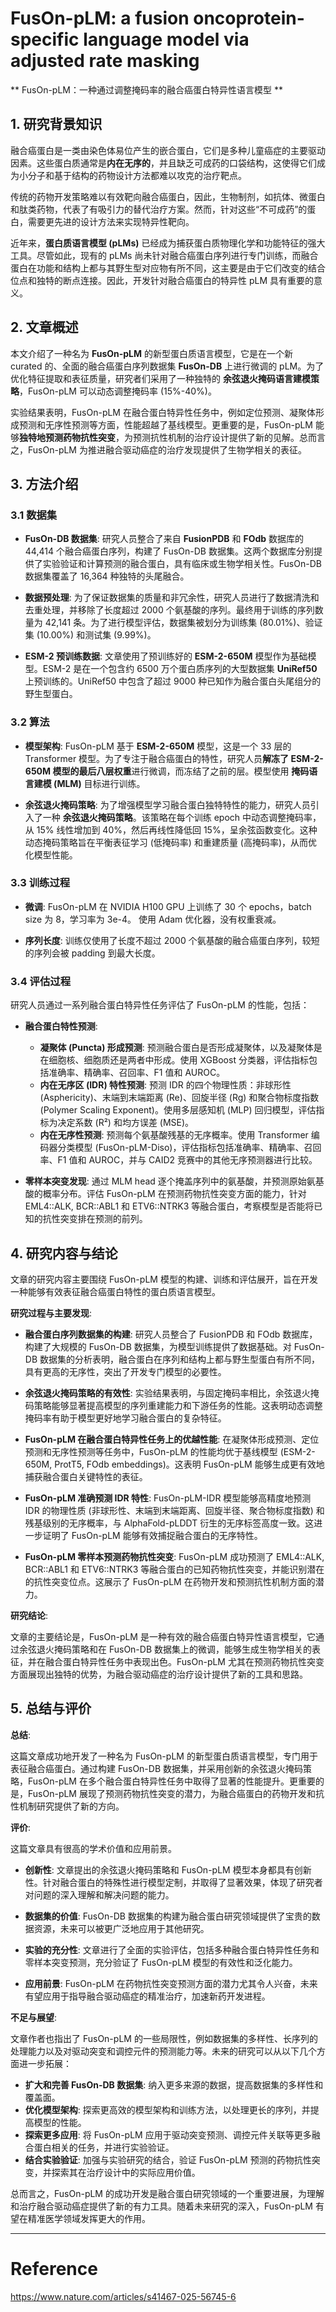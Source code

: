 # FusOn-pLM: a fusion oncoprotein-specific language model via adjusted rate masking
** FusOn-pLM：一种通过调整掩码率的融合癌蛋白特异性语言模型 **

## 1. 研究背景知识

融合癌蛋白是一类由染色体易位产生的嵌合蛋白，它们是多种儿童癌症的主要驱动因素。这些蛋白质通常是**内在无序的**，并且缺乏可成药的口袋结构，这使得它们成为小分子和基于结构的药物设计方法都难以攻克的治疗靶点。

传统的药物开发策略难以有效靶向融合癌蛋白，因此，生物制剂，如抗体、微蛋白和肽类药物，代表了有吸引力的替代治疗方案。然而，针对这些“不可成药”的蛋白，需要更先进的设计方法来实现特异性靶向。

近年来，**蛋白质语言模型 (pLMs)** 已经成为捕获蛋白质物理化学和功能特征的强大工具。尽管如此，现有的 pLMs 尚未针对融合癌蛋白序列进行专门训练，而融合蛋白在功能和结构上都与其野生型对应物有所不同，这主要是由于它们改变的结合位点和独特的断点连接。因此，开发针对融合癌蛋白的特异性 pLM 具有重要的意义。

## 2. 文章概述

本文介绍了一种名为 **FusOn-pLM** 的新型蛋白质语言模型，它是在一个新 curated 的、全面的融合癌蛋白序列数据集 **FusOn-DB** 上进行微调的 pLM。为了优化特征提取和表征质量，研究者们采用了一种独特的 **余弦退火掩码语言建模策略**，FusOn-pLM 可以动态调整掩码率 (15%-40%)。

实验结果表明，FusOn-pLM 在融合蛋白特异性任务中，例如定位预测、凝聚体形成预测和无序性预测等方面，性能超越了基线模型。更重要的是，FusOn-pLM 能够**独特地预测药物抗性突变**，为预测抗性机制的治疗设计提供了新的见解。总而言之，FusOn-pLM 为推进融合驱动癌症的治疗发现提供了生物学相关的表征。

## 3. 方法介绍

### 3.1 数据集

* **FusOn-DB 数据集**:  研究人员整合了来自 **FusionPDB** 和 **FOdb** 数据库的 44,414 个融合癌蛋白序列，构建了 FusOn-DB 数据集。这两个数据库分别提供了实验验证和计算预测的融合蛋白，具有临床或生物学相关性。FusOn-DB 数据集覆盖了 16,364 种独特的头尾融合。

* **数据预处理**:  为了保证数据集的质量和非冗余性，研究人员进行了数据清洗和去重处理，并移除了长度超过 2000 个氨基酸的序列。最终用于训练的序列数量为 42,141 条。为了进行模型评估，数据集被划分为训练集 (80.01%)、验证集 (10.00%) 和测试集 (9.99%)。

* **ESM-2 预训练数据**:  文章使用了预训练好的 **ESM-2-650M** 模型作为基础模型。ESM-2 是在一个包含约 6500 万个蛋白质序列的大型数据集 **UniRef50** 上预训练的。UniRef50 中包含了超过 9000 种已知作为融合蛋白头尾组分的野生型蛋白。

### 3.2 算法

* **模型架构**: FusOn-pLM 基于 **ESM-2-650M** 模型，这是一个 33 层的 Transformer 模型。为了专注于融合癌蛋白的特性，研究人员**解冻了 ESM-2-650M 模型的最后八层权重**进行微调，而冻结了之前的层。模型使用 **掩码语言建模 (MLM)** 目标进行训练。

* **余弦退火掩码策略**:  为了增强模型学习融合蛋白独特特性的能力，研究人员引入了一种 **余弦退火掩码策略**。该策略在每个训练 epoch 中动态调整掩码率，从 15% 线性增加到 40%，然后再线性降低回 15%，呈余弦函数变化。这种动态掩码策略旨在平衡表征学习 (低掩码率) 和重建质量 (高掩码率)，从而优化模型性能。

### 3.3 训练过程

* **微调**:  FusOn-pLM 在 NVIDIA H100 GPU 上训练了 30 个 epochs，batch size 为 8，学习率为 3e-4。 使用 Adam 优化器，没有权重衰减。

* **序列长度**:  训练仅使用了长度不超过 2000 个氨基酸的融合癌蛋白序列，较短的序列会被 padding 到最大长度。

### 3.4 评估过程

研究人员通过一系列融合蛋白特异性任务评估了 FusOn-pLM 的性能，包括：

* **融合蛋白特性预测**:
    * **凝聚体 (Puncta) 形成预测**:  预测融合蛋白是否形成凝聚体，以及凝聚体是在细胞核、细胞质还是两者中形成。使用 XGBoost 分类器，评估指标包括准确率、精确率、召回率、F1 值和 AUROC。
    * **内在无序区 (IDR) 特性预测**:  预测 IDR 的四个物理性质：非球形性 (Asphericity)、末端到末端距离 (Re)、回旋半径 (Rg) 和聚合物标度指数 (Polymer Scaling Exponent)。使用多层感知机 (MLP) 回归模型，评估指标为决定系数 (R²) 和均方误差 (MSE)。
    * **内在无序性预测**:  预测每个氨基酸残基的无序概率。使用 Transformer 编码器分类模型 (FusOn-pLM-Diso)，评估指标包括准确率、精确率、召回率、F1 值和 AUROC，并与 CAID2 竞赛中的其他无序预测器进行比较。

* **零样本突变发现**:  通过 MLM head 逐个掩盖序列中的氨基酸，并预测原始氨基酸的概率分布。评估 FusOn-pLM 在预测药物抗性突变方面的能力，针对 EML4::ALK, BCR::ABL1 和 ETV6::NTRK3 等融合蛋白，考察模型是否能将已知的抗性突变排在预测的前列。

## 4. 研究内容与结论

文章的研究内容主要围绕 FusOn-pLM 模型的构建、训练和评估展开，旨在开发一种能够有效表征融合癌蛋白特性的蛋白质语言模型。

**研究过程与主要发现**:

* **融合蛋白序列数据集的构建**:  研究人员整合了 FusionPDB 和 FOdb 数据库，构建了大规模的 FusOn-DB 数据集，为模型训练提供了数据基础。对 FusOn-DB 数据集的分析表明，融合蛋白在序列和结构上都与野生型蛋白有所不同，具有更高的无序性，突出了开发专门模型的必要性。

* **余弦退火掩码策略的有效性**:  实验结果表明，与固定掩码率相比，余弦退火掩码策略能够显著提高模型的序列重建能力和下游任务的性能。这表明动态调整掩码率有助于模型更好地学习融合蛋白的复杂特征。

* **FusOn-pLM 在融合蛋白特异性任务上的优越性能**:  在凝聚体形成预测、定位预测和无序性预测等任务中，FusOn-pLM 的性能均优于基线模型 (ESM-2-650M, ProtT5, FOdb embeddings)。这表明 FusOn-pLM 能够生成更有效地捕获融合蛋白关键特性的表征。

* **FusOn-pLM 准确预测 IDR 特性**:  FusOn-pLM-IDR 模型能够高精度地预测 IDR 的物理性质 (非球形性、末端到末端距离、回旋半径、聚合物标度指数) 和残基级别的无序概率，与 AlphaFold-pLDDT 衍生的无序标签高度一致。这进一步证明了 FusOn-pLM 能够有效捕捉融合蛋白的无序特性。

* **FusOn-pLM 零样本预测药物抗性突变**:  FusOn-pLM 成功预测了 EML4::ALK, BCR::ABL1 和 ETV6::NTRK3 等融合蛋白的已知药物抗性突变，并能识别潜在的抗性突变位点。这展示了 FusOn-pLM 在药物开发和预测抗性机制方面的潜力。

**研究结论**:

文章的主要结论是，FusOn-pLM 是一种有效的融合癌蛋白特异性语言模型，它通过余弦退火掩码策略和在 FusOn-DB 数据集上的微调，能够生成生物学相关的表征，并在融合蛋白特异性任务中表现出色。FusOn-pLM 尤其在预测药物抗性突变方面展现出独特的优势，为融合驱动癌症的治疗设计提供了新的工具和思路。

## 5. 总结与评价

**总结**:

这篇文章成功地开发了一种名为 FusOn-pLM 的新型蛋白质语言模型，专门用于表征融合癌蛋白。通过构建 FusOn-DB 数据集，并采用创新的余弦退火掩码策略，FusOn-pLM 在多个融合蛋白特异性任务中取得了显著的性能提升。更重要的是，FusOn-pLM 展现了预测药物抗性突变的潜力，为融合癌蛋白的药物开发和抗性机制研究提供了新的方向。

**评价**:

这篇文章具有很高的学术价值和应用前景。

* **创新性**:  文章提出的余弦退火掩码策略和 FusOn-pLM 模型本身都具有创新性。针对融合蛋白的特殊性进行模型定制，并取得了显著效果，体现了研究者对问题的深入理解和解决问题的能力。

* **数据集的价值**:  FusOn-DB 数据集的构建为融合蛋白研究领域提供了宝贵的数据资源，未来可以被更广泛地应用于其他研究。

* **实验的充分性**:  文章进行了全面的实验评估，包括多种融合蛋白特异性任务和零样本突变预测，充分验证了 FusOn-pLM 模型的有效性和泛化能力。

* **应用前景**:  FusOn-pLM 在药物抗性突变预测方面的潜力尤其令人兴奋，未来有望应用于指导融合驱动癌症的精准治疗，加速新药开发进程。

**不足与展望**:

文章作者也指出了 FusOn-pLM 的一些局限性，例如数据集的多样性、长序列的处理能力以及对驱动突变和调控元件的预测能力等。未来的研究可以从以下几个方面进一步拓展：

* **扩大和完善 FusOn-DB 数据集**:  纳入更多来源的数据，提高数据集的多样性和覆盖面。
* **优化模型架构**:  探索更高效的模型架构和训练方法，以处理更长的序列，并提高模型的性能。
* **探索更多应用**:  将 FusOn-pLM 应用于驱动突变预测、调控元件关联等更多融合蛋白相关的任务，并进行实验验证。
* **结合实验验证**:  加强与实验研究的结合，验证 FusOn-pLM 预测的药物抗性突变，并探索其在治疗设计中的实际应用价值。

总而言之，FusOn-pLM 的成功开发是融合蛋白研究领域的一个重要进展，为理解和治疗融合驱动癌症提供了新的有力工具。随着未来研究的深入，FusOn-pLM 有望在精准医学领域发挥更大的作用。

---
# Reference
<https://www.nature.com/articles/s41467-025-56745-6>